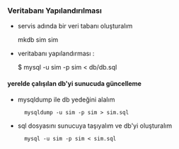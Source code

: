 ### Veritabanı Yapılandırılması

- servis adında bir veri tabanı oluşturalım

	mkdb sim sim

- veritabanı yapılandırması :

    $ mysql -u sim -p sim < db/db.sql


#### yerelde çalışılan db'yi sunucuda güncelleme

- mysqldump ile db yedeğini alalım

        mysqldump -u sim -p sim > sim.sql

- sql dosyasını sunucuya taşıyalım ve db'yi oluşturalım

        mysql -u sim -p sim < sim.sql


